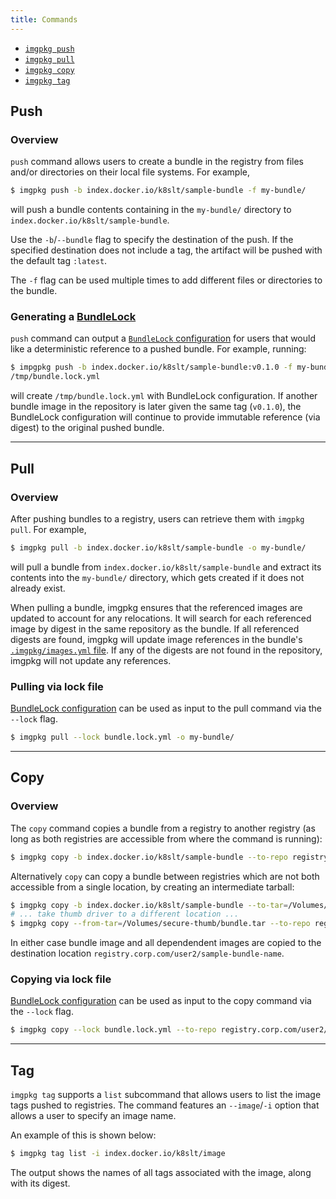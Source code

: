 ```yaml
---
title: Commands
---
```


- [`imgpkg push`](#push)
- [`imgpkg pull`](#pull)
- [`imgpkg copy`](#copy)
- [`imgpkg tag`](#tag)

## Push

### Overview

`push` command allows users to create a bundle in the registry from files and/or directories on their local file systems. For example,

```bash
$ imgpkg push -b index.docker.io/k8slt/sample-bundle -f my-bundle/
```

will push a bundle contents containing in the `my-bundle/` directory to `index.docker.io/k8slt/sample-bundle`.

Use the `-b`/`--bundle` flag to specify the destination of the push. If the specified destination does not include a tag, the artifact will be pushed with the default tag `:latest`.

The `-f` flag can be used multiple times to add different files or directories to the bundle.

### Generating a [BundleLock](resources.md#bundlelock)

`push` command can output a [`BundleLock` configuration](resources.md#bundlelock-configuration) for users that would like a deterministic reference to a pushed bundle. For example, running:

```bash
$ impgpkg push -b index.docker.io/k8slt/sample-bundle:v0.1.0 -f my-bundle/ --lock-output
/tmp/bundle.lock.yml
```

will create `/tmp/bundle.lock.yml` with BundleLock configuration. If another bundle image in the repository is later given the same tag (`v0.1.0`), the BundleLock configuration will continue to provide immutable reference (via digest) to the original pushed bundle.

---
## Pull

### Overview

After pushing bundles to a registry, users can retrieve them with `imgpkg pull`. For example,

```bash
$ imgpkg pull -b index.docker.io/k8slt/sample-bundle -o my-bundle/
```

will pull a bundle from `index.docker.io/k8slt/sample-bundle` and extract its contents into the `my-bundle/` directory, which gets created if it does not already exist.

When pulling a bundle, imgpkg ensures that the referenced images are updated to account for any relocations. It will search for each referenced image by digest in the same repository as the bundle. If all referenced digests are found, imgpkg will update image references in the bundle's [`.imgpkg/images.yml` file](resources.md#imgpkg-directory). If any of the digests are not found in the repository, imgpkg will not update any references.

### Pulling via lock file

[BundleLock configuration](resources.md#bundlelock-configuration) can be used as input to the pull command via the `--lock` flag.

```bash
$ imgpkg pull --lock bundle.lock.yml -o my-bundle/
```

---
## Copy

### Overview

The `copy` command copies a bundle from a registry to another registry (as long as both registries are accessible from where the command is running):

```bash
$ imgpkg copy -b index.docker.io/k8slt/sample-bundle --to-repo registry.corp.com/user2/sample-bundle-name
```

Alternatively `copy` can copy a bundle between registries which are not both accessible from a single location, by creating an intermediate tarball:

```bash
$ imgpkg copy -b index.docker.io/k8slt/sample-bundle --to-tar=/Volumes/secure-thumb/bundle.tar
# ... take thumb driver to a different location ...
$ imgpkg copy --from-tar=/Volumes/secure-thumb/bundle.tar --to-repo registry.corp.com/user2/sample-bundle-name
```

In either case bundle image and all dependendent images are copied to the destination location `registry.corp.com/user2/sample-bundle-name`.

### Copying via lock file

[BundleLock configuration](resources.md#bundlelock-configuration) can be used as input to the copy command via the `--lock` flag.

```bash
$ imgpkg copy --lock bundle.lock.yml --to-repo registry.corp.com/user2/sample-bundle-name --lock-output /tmp/new-bundle.lock.yml
```

---
## Tag

`imgpkg tag` supports a `list` subcommand that allows users to list the image tags pushed to registries. The command features an `--image`/`-i` option that allows a user to specify an image name. 

An example of this is shown below:

```bash
$ imgpkg tag list -i index.docker.io/k8slt/image
```

The output shows the names of all tags associated with the image, along with its digest.
